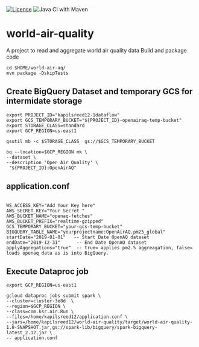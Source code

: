 [![License](https://img.shields.io/badge/License-Apache%202.0-blue.svg)](https://opensource.org/licenses/Apache-2.0)
![Java CI with Maven](https://github.com/ksree/world-air-quality/workflows/Java%20CI%20with%20Maven/badge.svg)
# world-air-quality
A project to read and aggregate world air quality data
Build and package code



```text
cd $HOME/world-air-aq/
mvn package -DskipTests
```
## Create BigQuery Dataset and temporary GCS for intermidate storage
```shell script
export PROJECT_ID="kapilsreed12-1dataflow"
export GCS_TEMPORARY_BUCKET="${PROJECT_ID}-openairaq-temp-bucket"
export STORAGE_CLASS=standard
export GCP_REGION=us-east1

gsutil mb -c $STORAGE_CLASS  gs://$GCS_TEMPORARY_BUCKET

bq --location=$GCP_REGION mk \
--dataset \
--description 'Open Air Quality' \
 "${PROJECT_ID}:OpenAirAQ"
```

## application.conf
```shell script

WS_ACCESS_KEY="Add Your Key here"
AWS_SECRET_KEY="Your Secret "
AWS_BUCKET_NAME="openaq-fetches"
AWS_BUCKET_PREFIX="realtime-gzipped"
GCS_TEMPORARY_BUCKET="your-gcs-temp-bucket"
BIGQUERY_TABLE_NAME="yourprojectname:OpenAirAQ.pm25_global"
startDate="2019-01-01"   -- Start Date OpenAQ dataset
endDate="2019-12-31"      -- End Date OpenAQ dataset
applyAggregations="true"  -- true= applies pm2.5 aggreagation, false= loads openaq data as is into BigQuery. 
```

## Execute Dataproc job 
```
export GCP_REGION=us-east1

gcloud dataproc jobs submit spark \
--cluster=cluster-3e8d  \
--region=$GCP_REGION \
--class=com.ksr.air.Run \
--files=/home/kapilsreed12/application.conf \
--jars=/home/kapilsreed12/world-air-quality/target/world-air-quality-1.0-SNAPSHOT.jar,gs://spark-lib/bigquery/spark-bigquery-latest_2.12.jar \
-- application.conf
```
